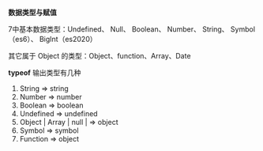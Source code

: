 **数据类型与赋值**

7中基本数据类型：Undefined、 Null、 Boolean、 Number、 String、 Symbol（es6）、 BigInt（es2020）

其它属于 Object 的类型：Object、function、Array、Date



**typeof** 输出类型有几种

1. String => string
2. Number => number
3. Boolean => boolean
4. Undefined => undefined
5. Object | Array |  null | => object
6. Symbol => symbol
7. Function => object